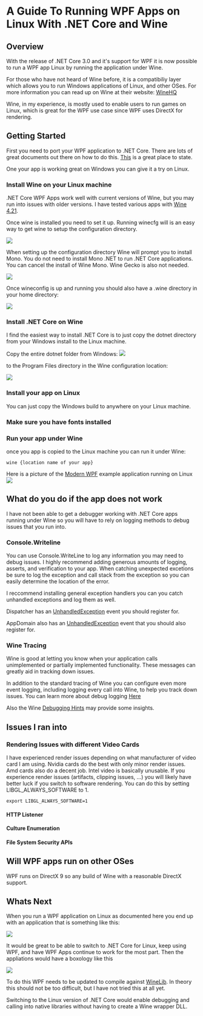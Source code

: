 # A Guide To Running WPF Apps on Linux With .NET Core and Wine

## Overview

With the release of .NET Core 3.0 and it's support for WPF it is now possible to run a WPF app Linux by running the application under Wine.

For those who have not heard of Wine before, it is a compatibiliy layer which allows you to run Windows applications of Linux, and other OSes.
For more information you can read up on Wine at their website: [WineHQ](https://www.winehq.org/)

Wine, in my experience, is mostly used to enable users to run games on Linux, which is great for the WPF use case since WPF uses DirectX for rendering.

## Getting Started

First you need to port your WPF application to .NET Core. There are lots of great documents out there on how to do this. [This](https://docs.microsoft.com/en-us/dotnet/desktop-wpf/migration/convert-project-from-net-framework) is a great place to state.

One your app is working great on Windows you can give it a try on Linux.

### Install Wine on your Linux machine

.NET Core WPF Apps work well with current versions of Wine, but you may run into issues with older versions. I have tested various apps with [Wine 4.21](https://www.winehq.org/news/2019112901).

Once wine is installed you need to set it up. Running winecfg will is an easy way to get wine to setup the configuration directory.

![](LaunchWinecfg.png)

When setting up the configuration directory Wine will prompt you to install Mono. You do not need to install Mono .NET to run .NET Core applications. You can cancel the install of Wine Mono.  Wine Gecko is also not needed.

![](WineMonoPrompt.png)

Once wineconfig is up and running you should also have a .wine directory in your home directory:

![](WineSetup.png)

### Install .NET Core on Wine

I find the easiest way to install .NET Core is to just copy the dotnet directory from your Windows install to the Linux machine.

Copy the entire dotnet folder from Windows:
![](DotNetFromWindows.png)

to the Program Files directory in the Wine configuration location:

![](LinuxInstallofDotNetCore.png)

### Install your app on Linux

You can just copy the Windows build to anywhere on your Linux machine.

### Make sure you have fonts installed

### Run your app under Wine

once you app is copied to the Linux machine you can run it under Wine:

```
wine {location name of your app}
```

Here is a picture of the [Modern WPF](https://github.com/Kinnara/ModernWpf) example application running on Linux
![](ModernWPFSampleApp.png)

## What do you do if the app does not work

I have not been able to get a debugger working with .NET Core apps running under Wine so you will have to rely on logging methods to debug issues that you run into.

### Console.Writeline

You can use Console.WriteLine to log any information you may need to debug issues. I highly recommend adding generous amounts of logging, asserts, and verification to your app.  When catching unexpected excetions be sure to log the exception and call stack from the exception so you can easily determine the location of the error.

I reccommend installing general exception handlers you can you catch unhandled exceptions and log them as well.

Dispatcher has an [UnhandledException](https://docs.microsoft.com/en-us/dotnet/api/system.windows.threading.dispatcher.unhandledexception?view=netcore-3.0) event you should register for.

AppDomain also has an [UnhandledException](https://docs.microsoft.com/en-us/dotnet/api/system.appdomain.unhandledexception?view=netcore-3.0) event that you should also register for.

### Wine Tracing

Wine is good at letting you know when your application calls unimplemented or partially implemented functionality.  These messages can greatly aid in tracking down issues.

In addition to the standard tracing of Wine you can configure even more event logging, including logging every call into Wine, to help you track down issues.  You can learn more about debug logging [Here](https://wiki.winehq.org/Wine_Developer%27s_Guide/Debug_Logging)

Also the Wine [Debugging Hints](https://wiki.winehq.org/Debugging_Hints) may provide some insights.

## Issues I ran into

### Rendering Issues with different Video Cards

I have experienced render issues depending on what manufacturer of video card I am using.
Nvidia cards do the best with only minor render issues.  Amd cards also do a decent job.  Intel video is basically unusable.  If you experience render issues (artifacts, clipping issues, ...) you will likely have better luck if you switch to software rendering.  You can do this by setting LIBGL_ALWAYS_SOFTWARE to 1.

``` text
export LIBGL_ALWAYS_SOFTWARE=1
```

#### HTTP Listener

#### Culture Enumeration

#### File System Security APIs

## Will WPF apps run on other OSes

WPF runs on DirectX 9 so any build of Wine with a reasonable DirectX support.

## Whats Next

When you run a WPF application on Linux as documented here you end up with an application that is something like this:

![](StockWineNetApp.png)

It would be great to be able to switch to .NET Core for Linux, keep using WPF, and have WPF Apps continue to work for the most part.  Then the appliations would have a boxology like this

![](WineLibBoxology.png)

To do this WPF needs to be updated to compile against [WineLib](https://wiki.winehq.org/Winelib_User%27s_Guide). In theory this should not be too difficult, but I have not tried this at all yet.

Switching to the Linux version of .NET Core would enable debugging and calling into native libraries without having to create a Wine wrapper DLL.
